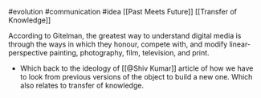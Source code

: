  #evolution #communication  #idea [[Past Meets Future]]               [[Transfer of Knowledge]]

According to Gitelman, the greatest way to understand digital media is through the ways in which they honour, compete with, and modify linear-perspective painting, photography, film, television, and print. 

- Which back to the ideology of [[@Shiv Kumar]] article of how we have to look from previous versions of the object to build a new one. Which also relates to transfer of knowledge.